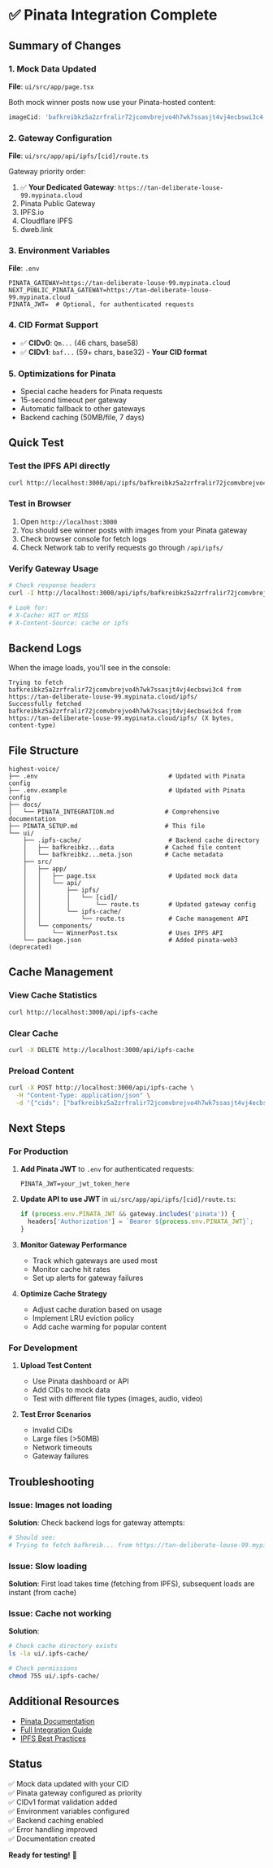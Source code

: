 # ✅ Pinata Integration Complete

## Summary of Changes

### 1. Mock Data Updated

**File**: `ui/src/app/page.tsx`

Both mock winner posts now use your Pinata-hosted content:

```typescript
imageCid: 'bafkreibkz5a2zrfralir72jcomvbrejvo4h7wk7ssasjt4vj4ecbswi3c4'
```

### 2. Gateway Configuration

**File**: `ui/src/app/api/ipfs/[cid]/route.ts`

Gateway priority order:

1. ✅ **Your Dedicated Gateway**: `https://tan-deliberate-louse-99.mypinata.cloud`
2. Pinata Public Gateway
3. IPFS.io
4. Cloudflare IPFS
5. dweb.link

### 3. Environment Variables

**File**: `.env`

```env
PINATA_GATEWAY=https://tan-deliberate-louse-99.mypinata.cloud
NEXT_PUBLIC_PINATA_GATEWAY=https://tan-deliberate-louse-99.mypinata.cloud
PINATA_JWT=  # Optional, for authenticated requests
```

### 4. CID Format Support

- ✅ **CIDv0**: `Qm...` (46 chars, base58)
- ✅ **CIDv1**: `baf...` (59+ chars, base32) - **Your CID format**

### 5. Optimizations for Pinata

- Special cache headers for Pinata requests
- 15-second timeout per gateway
- Automatic fallback to other gateways
- Backend caching (50MB/file, 7 days)

## Quick Test

### Test the IPFS API directly

```bash
curl http://localhost:3000/api/ipfs/bafkreibkz5a2zrfralir72jcomvbrejvo4h7wk7ssasjt4vj4ecbswi3c4
```

### Test in Browser

1. Open `http://localhost:3000`
2. You should see winner posts with images from your Pinata gateway
3. Check browser console for fetch logs
4. Check Network tab to verify requests go through `/api/ipfs/`

### Verify Gateway Usage

```bash
# Check response headers
curl -I http://localhost:3000/api/ipfs/bafkreibkz5a2zrfralir72jcomvbrejvo4h7wk7ssasjt4vj4ecbswi3c4

# Look for:
# X-Cache: HIT or MISS
# X-Content-Source: cache or ipfs
```

## Backend Logs

When the image loads, you'll see in the console:

```text
Trying to fetch bafkreibkz5a2zrfralir72jcomvbrejvo4h7wk7ssasjt4vj4ecbswi3c4 from https://tan-deliberate-louse-99.mypinata.cloud/ipfs/
Successfully fetched bafkreibkz5a2zrfralir72jcomvbrejvo4h7wk7ssasjt4vj4ecbswi3c4 from https://tan-deliberate-louse-99.mypinata.cloud/ipfs/ (X bytes, content-type)
```

## File Structure

```text
highest-voice/
├── .env                                    # Updated with Pinata config
├── .env.example                            # Updated with Pinata config
├── docs/
│   └── PINATA_INTEGRATION.md              # Comprehensive documentation
├── PINATA_SETUP.md                        # This file
└── ui/
    ├── .ipfs-cache/                        # Backend cache directory
    │   ├── bafkreibkz...data              # Cached file content
    │   └── bafkreibkz...meta.json         # Cache metadata
    ├── src/
    │   ├── app/
    │   │   ├── page.tsx                    # Updated mock data
    │   │   └── api/
    │   │       ├── ipfs/
    │   │       │   └── [cid]/
    │   │       │       └── route.ts        # Updated gateway config
    │   │       └── ipfs-cache/
    │   │           └── route.ts            # Cache management API
    │   └── components/
    │       └── WinnerPost.tsx              # Uses IPFS API
    └── package.json                        # Added pinata-web3 (deprecated)
```

## Cache Management

### View Cache Statistics

```bash
curl http://localhost:3000/api/ipfs-cache
```

### Clear Cache

```bash
curl -X DELETE http://localhost:3000/api/ipfs-cache
```

### Preload Content

```bash
curl -X POST http://localhost:3000/api/ipfs-cache \
  -H "Content-Type: application/json" \
  -d '{"cids": ["bafkreibkz5a2zrfralir72jcomvbrejvo4h7wk7ssasjt4vj4ecbswi3c4"]}'
```

## Next Steps

### For Production

1. **Add Pinata JWT** to `.env` for authenticated requests:

   ```env
   PINATA_JWT=your_jwt_token_here
   ```

2. **Update API to use JWT** in `ui/src/app/api/ipfs/[cid]/route.ts`:

   ```typescript
   if (process.env.PINATA_JWT && gateway.includes('pinata')) {
     headers['Authorization'] = `Bearer ${process.env.PINATA_JWT}`;
   }
   ```

3. **Monitor Gateway Performance**
   - Track which gateways are used most
   - Monitor cache hit rates
   - Set up alerts for gateway failures

4. **Optimize Cache Strategy**
   - Adjust cache duration based on usage
   - Implement LRU eviction policy
   - Add cache warming for popular content

### For Development

1. **Upload Test Content**
   - Use Pinata dashboard or API
   - Add CIDs to mock data
   - Test with different file types (images, audio, video)

2. **Test Error Scenarios**
   - Invalid CIDs
   - Large files (>50MB)
   - Network timeouts
   - Gateway failures

## Troubleshooting

### Issue: Images not loading

**Solution**: Check backend logs for gateway attempts:

```bash
# Should see:
# Trying to fetch bafkreib... from https://tan-deliberate-louse-99.mypinata.cloud/ipfs/
```

### Issue: Slow loading

**Solution**: First load takes time (fetching from IPFS), subsequent loads are instant (from cache)

### Issue: Cache not working

**Solution**:

```bash
# Check cache directory exists
ls -la ui/.ipfs-cache/

# Check permissions
chmod 755 ui/.ipfs-cache/
```

## Additional Resources

- [Pinata Documentation](https://docs.pinata.cloud/)
- [Full Integration Guide](./docs/PINATA_INTEGRATION.md)
- [IPFS Best Practices](https://docs.ipfs.tech/concepts/best-practices/)

## Status

✅ Mock data updated with your CID  
✅ Pinata gateway configured as priority  
✅ CIDv1 format validation added  
✅ Environment variables configured  
✅ Backend caching enabled  
✅ Error handling improved  
✅ Documentation created  

**Ready for testing!** 🚀
